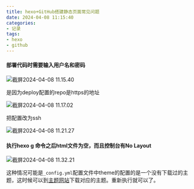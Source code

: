 ```yaml
---
title: hexo+GitHub搭建静态页面常见问题
date: 2024-04-08 11:15:40
categories: 
- 记录
tags: 
- hexo
- github
---
```


#### 部署代码时需要输入用户名和密码

![截屏2024-04-08 11.15.40](1.png)

<!--more-->

是因为deploy配置的repo是https的地址

![截屏2024-04-08 11.17.02](2.png)

把配置改为ssh

![截屏2024-04-08 11.21.27](3.png)

#### 执行hexo g 命令之后html文件为空，而且控制台有No Layout

![截屏2024-04-08 11.32.21](4.png)

这种情况可能是`_config.yml`配置文件中theme的配置的是一个没有下载过的主题，这时候可以到[主题网站](https://hexo.io/themes/)下载对应的主题。重新执行就可以了。